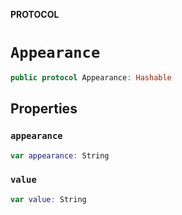 **PROTOCOL**

# `Appearance`

```swift
public protocol Appearance: Hashable
```

## Properties
### `appearance`

```swift
var appearance: String
```

### `value`

```swift
var value: String
```

